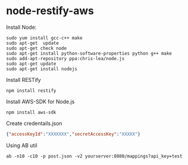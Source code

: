 node-restify-aws
================
Install Node:

```shell
sudo yum install gcc-c++ make
sudo apt-get  update
sudo apt-get check node
sudo apt-get install python-software-properties python g++ make
sudo add-apt-repository ppa:chris-lea/node.js
sudo apt-get update
sudo apt-get install nodejs
```

Install RESTify

```shell
npm install restify
```

Install AWS-SDK for Node.js
```shell
npm install aws-sdk
```

Create credentails.json 

```json
{"accessKeyId":"XXXXXXX","secretAccessKey":"XXXXX"}
```

Using AB util
```shell
ab -n10 -c10 -p post.json -v2 yourserver:8080/mappings?api_key=test
```
